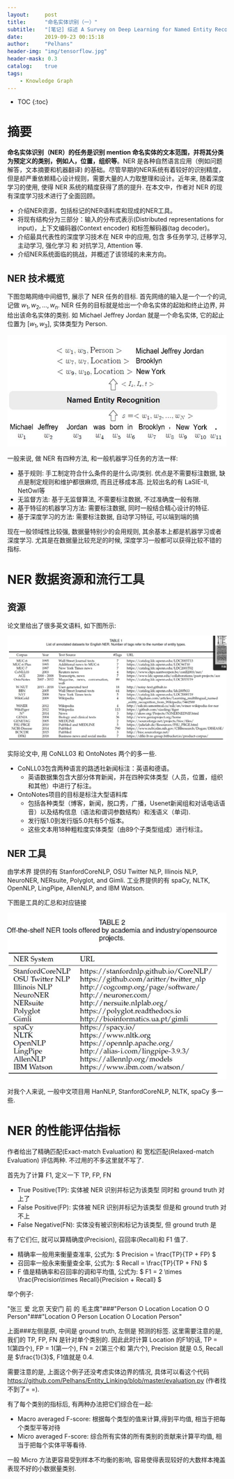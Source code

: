 ```yaml
---
layout:     post
title:      "命名实体识别（一）"
subtitle:   "[笔记] 综述 A Survey on Deep Learning for Named Entity Recognition"
date:       2019-09-23 00:15:18
author:     "Pelhans"
header-img: "img/tensorflow.jpg"
header-mask: 0.3 
catalog:    true
tags:
    - Knowledge Graph
---
```



* TOC
{:toc}

# 摘要

**命名实体识别（NER）的任务是识别 mention 命名实体的文本范围，并将其分类为预定义的类别，例如人，位置，组织等**。NER 是各种自然语言应用（例如问题解答，文本摘要和机器翻译) 的基础。尽管早期的NER系统有着较好的识别精度，但是却严重依赖精心设计规则，需要大量的人力取整理和设计。近年来, 随着深度学习的使用, 使得 NER 系统的精度获得了质的提升. 在本文中，作者对 NER 的现有深度学习技术进行了全面回顾。

* 介绍NER资源，包括标记的NER语料库和现成的NER工具。    
* 将现有结构分为三部分：输入的分布式表示(Distributed representations for input)，上下文编码器(Context encoder) 和标签解码器(tag decoder)。    
* 介绍最具代表性的深度学习技术在 NER 中的应用, 包含 多任务学习, 迁移学习, 主动学习, 强化学习 和 对抗学习, Attention 等.    
* 介绍NER系统面临的挑战，并概述了该领域的未来方向。

## NER 技术概览

下图忽略网络中间细节, 展示了 NER 任务的目标. 首先网络的输入是一个一个的词, 记做 $w_{1}, w_{2}, \dots, w_{n}$. NER 任务的目标就是给出一个命名实体的起始和终止边界, 并给出该命名实体的类别. 如 Michael Jeffrey Jordan 就是一个命名实体, 它的起止位置为 $[w_{1}, w_{3}]$, 实体类型为 Person. 

![](/img/in-post/kg_paper/ner_task_ill.jpg)

一般来说, 做 NER 有四种方法, 和一般机器学习任务的方法一样:

* 基于规则: 手工制定符合什么条件的是什么词/类别. 优点是不需要标注数据, 缺点是制定规则和维护都很麻烦, 而且迁移成本高. 比较出名的有 LaSIE-II, NetOwl等    
* 无监督方法: 基于无监督算法, 不需要标注数据, 不过准确度一般有限.    
* 基于特征的机器学习方法: 需要标注数据, 同时一般结合精心设计的特征.    
* 基于深度学习的方法: 需要标注数据, 自动学习特征, 可以端到端的搞

现在一般领域性比较强, 数据量特别少的会用规则, 其余基本上都是机器学习或者深度学习. 尤其是在数据量比较充足的时候, 深度学习一般都可以获得比较不错的指标.

# NER 数据资源和流行工具
## 资源

论文里给出了很多英文语料, 如下图所示:

![](/img/in-post/kg_paper/ner_task_corpus.jpg)

实际论文中, 用 CoNLL03 和 OntoNotes 两个的多一些. 

* CoNLL03包含两种语言的路透社新闻标注：英语和德语。     
    * 英语数据集包含大部分体育新闻，并在四种实体类型（人员，位置，组织和其他）中进行了标注。    
* OntoNotes项目的目标是标注大型语料库    
    * 包括各种类型（博客，新闻，脱口秀，广播，Usenet新闻组和对话电话语音）以及结构信息（语法和谓词参数结构）和浅语义（单词).    
    * 发行版1.0到发行版5.0共有5个版本。     
    * 这些文本用18种粗粒度实体类型（由89个子类型组成）进行标注。

## NER 工具

由学术界 提供的有 StanfordCoreNLP, OSU Twitter NLP, Illinois NLP, NeuroNER, NERsuite, Polyglot, and Gimli. 工业界提供的有 spaCy, NLTK, OpenNLP, LingPipe, AllenNLP, and IBM Watson. 

下图是工具的汇总和对应链接

![](/img/in-post/kg_paper/ner_task_tools.jpg)

对我个人来说, 一般中文项目用 HanNLP, StanfordCoreNLP, NLTK, spaCy 多一些. 

# NER 的性能评估指标

作者给出了精确匹配(Exact-match Evaluation) 和 宽松匹配(Relaxed-match Evaluation) 评估两种. 不过用的不多这里就不写了.

首先为了计算 F1, 定义一下 TP, FP, FN

* True Positive(TP): 实体被 NER 识别并标记为该类型 同时和 ground truth 对上了    
* False Positive(FP): 实体被 NER 识别并标记为该类型 但是和 ground truth 对不上    
* False Negative(FN):  实体没有被识别和标记为该类型, 但 ground truth 是

有了它们仨, 就可以算精确度(Precision), 召回率(Recall)和 F1 值了. 

* 精确率一般用来衡量查准率, 公式为: $ Precision = \frac{TP}{TP + FP} $    
* 召回率一般永来衡量查全率, 公式为: $ Recall = \frac{TP}{TP + FN} $    
* F 值是精确率和召回率的调和平均值, 公式为: $ F1 = 2 \times \frac{Precision\times Recall}{Precision + Recall} $

举个例子:

"张三 爱 北京 天安门 前 的 毛主席"###"Person O Location Location O O Person"###"Location O Person Location O Location Person"

上面###左侧是原, 中间是 ground truth, 左侧是 预测的标签. 这里需要注意的是, 我们的 TP, FP, FN 是针对单个类别的. 因此此时计算 Location 的F1的话, TP = 1(第四个), FP = 1(第一个), FN = 2(第三个和 第六个), Precision 就是 0.5, Recall 是 $\frac{1}{3}$, F1值就是 0.4. 

需要注意的是, 上面这个例子还没考虑实体边界的情况, 具体可以看这个代码 https://github.com/Pelhans/Entity_Linking/blob/master/evaluation.py (作者找不到了= =).

有了每个类别的指标后, 有两种办法把它们综合在一起:

* Macro averaged F-score: 根据每个类型的值来计算,得到平均值, 相当于把每个类型平等对待    
* Micro averaged F-score: 综合所有实体的所有类别的贡献来计算平均值, 相当于把每个实体平等看待.

一般 Micro 方法更容易受到样本不均衡的影响, 容易使得表现较好的大数样本掩盖表现不好的小数据量类别.
